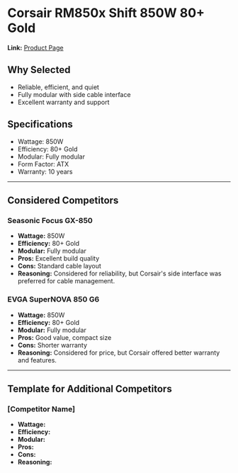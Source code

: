 # Corsair RM850x Shift 850W 80+ Gold

**Link:** [Product Page](https://www.corsair.com/us/en/p/psu/cp-9020253-na/rmx-series-rm850x-shift-fully-modular-atx-power-supply-850-watt-80-plus-gold-certified-cp-9020253-na)

## Why Selected
- Reliable, efficient, and quiet
- Fully modular with side cable interface
- Excellent warranty and support

## Specifications
- Wattage: 850W
- Efficiency: 80+ Gold
- Modular: Fully modular
- Form Factor: ATX
- Warranty: 10 years

---

## Considered Competitors

### Seasonic Focus GX-850
- **Wattage:** 850W
- **Efficiency:** 80+ Gold
- **Modular:** Fully modular
- **Pros:** Excellent build quality
- **Cons:** Standard cable layout
- **Reasoning:** Considered for reliability, but Corsair's side interface was preferred for cable management.

### EVGA SuperNOVA 850 G6
- **Wattage:** 850W
- **Efficiency:** 80+ Gold
- **Modular:** Fully modular
- **Pros:** Good value, compact size
- **Cons:** Shorter warranty
- **Reasoning:** Considered for price, but Corsair offered better warranty and features.

---

## Template for Additional Competitors

### [Competitor Name]
- **Wattage:**
- **Efficiency:**
- **Modular:**
- **Pros:**
- **Cons:**
- **Reasoning:**
